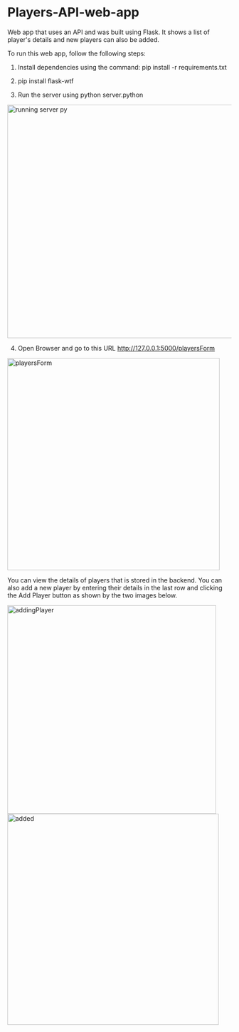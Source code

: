 # Players-API-web-app
Web app that uses an API and was  built using Flask. It shows a list of player's details and new players  can also be added.

To run this web app, follow the following steps:

1. Install dependencies using the command: pip install -r requirements.txt

2. pip install flask-wtf

3. Run the server using python server.python


<img width="525" alt="running server py" src="https://user-images.githubusercontent.com/36506046/141594167-5d7154a5-33c0-4586-b2ba-92ef6c2349ea.PNG">

4. Open Browser and go to this URL http://127.0.0.1:5000/playersForm

<img width="477" alt="playersForm" src="https://user-images.githubusercontent.com/36506046/141594322-542544ac-34f4-4c56-b1b7-5879837132c2.PNG">

You can view the details of players that is stored in the backend. You can also add a new player by entering
their details in the last row and clicking the Add Player button as shown by the two images below.

<img width="469" alt="addingPlayer" src="https://user-images.githubusercontent.com/36506046/141594390-3648beb5-d09a-4fc8-b3a5-22263eda24f5.PNG">


<img width="475" alt="added" src="https://user-images.githubusercontent.com/36506046/141594411-eb29f3c8-9735-4369-8895-424eea2ab10b.PNG">
